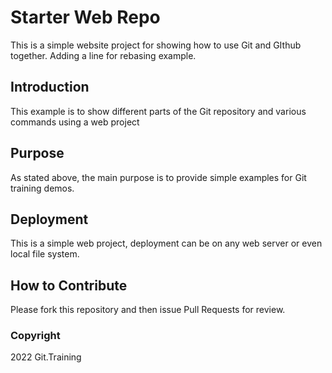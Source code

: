 # Starter Web Repo

This is a simple website project for showing how to use Git and GIthub together. Adding a line for rebasing example. 

## Introduction

This example is to show different parts of the Git repository and various commands using a web project

## Purpose

As stated above, the main purpose is to provide simple examples for Git training demos. 

## Deployment

This is a simple web project, deployment can be on any web server or even local file system.

## How to Contribute

Please fork this repository and then issue Pull Requests for review. 

### Copyright

2022 Git.Training